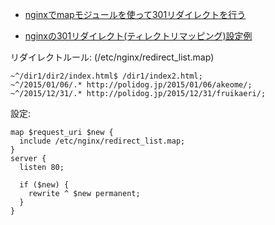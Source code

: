 - [nginxでmapモジュールを使って301リダイレクトを行う](http://polidog.jp/2015/02/09/nginx/)


- [nginxの301リダイレクト(ティレクトリマッピング)設定例](http://zuntan02.hateblo.jp/entry/2015/08/13/115810)

リダイレクトルール: (/etc/nginx/redirect_list.map)

~~~
~^/dir1/dir2/index.html$ /dir1/index2.html;
~^/2015/01/06/.* http://polidog.jp/2015/01/06/akeome/;
~^/2015/12/31/.* http://polidog.jp/2015/12/31/fruikaeri/;
~~~

設定:

~~~
map $request_uri $new {
  include /etc/nginx/redirect_list.map;
}
server {
  listen 80;

  if ($new) {
    rewrite ^ $new permanent;
  }
}
~~~
